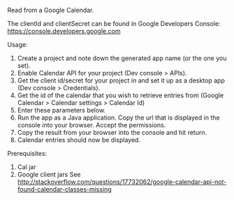 Read from a Google Calendar.
 
The clientId and clientSecret can be found in Google Developers Console: https://console.developers.google.com

Usage:
1. Create a project and note down the generated app name (or the one you set).
2. Enable Calendar API for your project (Dev console > APIs).
3. Get the client id/secret for your project in and set it up as a desktop app (Dev console > Credentials).
4. Get the id of the calendar that you wish to retrieve entries from (Google Calendar > Calendar settings > Calendar Id) 
5. Enter these parameters below.
6. Run the app as a Java application. Copy the url that is displayed in the console into your browser. Accept the permissions.
7. Copy the result from your browser into the console and hit return.
8. Calendar entries should now be displayed.
 
Prerequisites: 
1. Cal jar
2. Google client jars
See http://stackoverflow.com/questions/17732062/google-calendar-api-not-found-calendar-classes-missing
